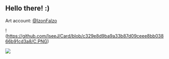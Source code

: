## Hello there! :)

Art account: [@IzonFalzo](https://www.instagram.com/izonfalzo/)

!(https://github.com/IseeJ/Card/blob/c329e8d9ba9a33b87d09ceee8bb03866b91cd3a8/C.PNG)

[<img src="[path/to/image.png](https://github.com/IseeJ/Card/blob/c329e8d9ba9a33b87d09ceee8bb03866b91cd3a8/C.PNG)">](https://iseej.github.io/Card/)

<!--- [Cosmos Persona](https://iseej.github.io/CosmosPersona/)
- [Love Pawsona](https://iseej.github.io/LovePawsona/)

![toplang](https://github-readme-stats.vercel.app/api/top-langs/?username=IseeJ&layout=donut&hide=Jupyter%20Notebook,%20GLSL)-->





<!--
**IseeJ/IseeJ** is a ✨ _special_ ✨ repository because its `README.md` (this file) appears on your GitHub profile.

Here are some ideas to get you started:

- 🔭 I’m currently working on ...
- 🌱 I’m currently learning ...
- 👯 I’m looking to collaborate on ...
- 🤔 I’m looking for help with ...
- 💬 Ask me about ...
- 📫 How to reach me: ...
- 😄 Pronouns: ...
- ⚡ Fun fact: ...
-->
